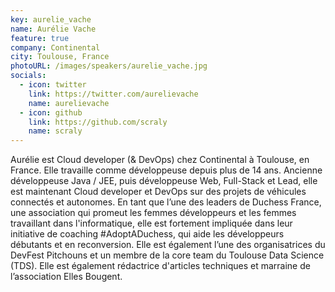 ```yaml
---
key: aurelie_vache
name: Aurélie Vache
feature: true
company: Continental
city: Toulouse, France
photoURL: /images/speakers/aurelie_vache.jpg
socials:
  - icon: twitter
    link: https://twitter.com/aurelievache
    name: aurelievache
  - icon: github
    link: https://github.com/scraly
    name: scraly
---
```

Aurélie est Cloud developer (& DevOps) chez Continental à Toulouse, en France. Elle travaille comme développeuse depuis plus de 14 ans. Ancienne développeuse Java / JEE, puis développeuse Web, Full-Stack et Lead, elle est maintenant Cloud developer et DevOps sur des projets de véhicules connectés et autonomes. En tant que l’une des leaders de Duchess France, une association qui promeut les femmes développeurs et les femmes travaillant dans l'informatique, elle est fortement impliquée dans leur initiative de coaching #AdoptADuchess, qui aide les développeurs débutants et en reconversion. Elle est également l’une des organisatrices du DevFest Pitchouns et un membre de la core team du Toulouse Data Science (TDS).
Elle est également rédactrice d'articles techniques et marraine de l’association Elles Bougent.
